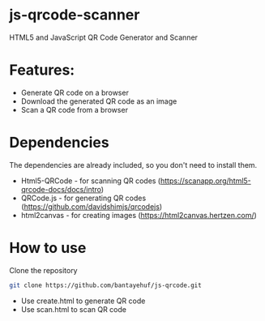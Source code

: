 # js-qrcode-scanner
HTML5 and JavaScript QR Code Generator and Scanner


# Features:
- Generate QR code on a browser
- Download the generated QR code as an image
- Scan a QR code from a browser


# Dependencies
The dependencies are already included, so you don't need to install them.
- Html5-QRCode - for scanning QR codes (https://scanapp.org/html5-qrcode-docs/docs/intro)
- QRCode.js - for generating QR codes (https://github.com/davidshimjs/qrcodejs)
- html2canvas - for creating images (https://html2canvas.hertzen.com/)


# How to use
Clone the repository 
```sh
git clone https://github.com/bantayehuf/js-qrcode.git
```
- Use create.html to generate QR code
- Use scan.html to scan QR code